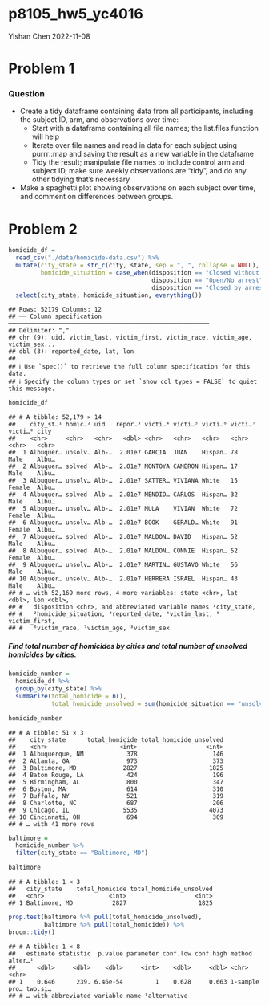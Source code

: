 p8105_hw5_yc4016
================
Yishan Chen
2022-11-08

# Problem 1

### Question

-   Create a tidy dataframe containing data from all participants,
    including the subject ID, arm, and observations over time:
    -   Start with a dataframe containing all file names; the list.files
        function will help
    -   Iterate over file names and read in data for each subject using
        purrr::map and saving the result as a new variable in the
        dataframe
    -   Tidy the result; manipulate file names to include control arm
        and subject ID, make sure weekly observations are “tidy”, and do
        any other tidying that’s necessary
-   Make a spaghetti plot showing observations on each subject over
    time, and comment on differences between groups.

# Problem 2

``` r
homicide_df = 
  read_csv("./data/homicide-data.csv") %>% 
  mutate(city_state = str_c(city, state, sep = ", ", collapse = NULL),
         homicide_situation = case_when(disposition == "Closed without arrest" ~ "unsolved",
                                        disposition == "Open/No arrest"        ~ "unsolved",
                                        disposition == "Closed by arrest"      ~ "solved")) %>% 
  select(city_state, homicide_situation, everything()) 
```

    ## Rows: 52179 Columns: 12
    ## ── Column specification ────────────────────────────────────────────────────────
    ## Delimiter: ","
    ## chr (9): uid, victim_last, victim_first, victim_race, victim_age, victim_sex...
    ## dbl (3): reported_date, lat, lon
    ## 
    ## ℹ Use `spec()` to retrieve the full column specification for this data.
    ## ℹ Specify the column types or set `show_col_types = FALSE` to quiet this message.

``` r
homicide_df
```

    ## # A tibble: 52,179 × 14
    ##    city_st…¹ homic…² uid   repor…³ victi…⁴ victi…⁵ victi…⁶ victi…⁷ victi…⁸ city 
    ##    <chr>     <chr>   <chr>   <dbl> <chr>   <chr>   <chr>   <chr>   <chr>   <chr>
    ##  1 Albuquer… unsolv… Alb-…  2.01e7 GARCIA  JUAN    Hispan… 78      Male    Albu…
    ##  2 Albuquer… solved  Alb-…  2.01e7 MONTOYA CAMERON Hispan… 17      Male    Albu…
    ##  3 Albuquer… unsolv… Alb-…  2.01e7 SATTER… VIVIANA White   15      Female  Albu…
    ##  4 Albuquer… solved  Alb-…  2.01e7 MENDIO… CARLOS  Hispan… 32      Male    Albu…
    ##  5 Albuquer… unsolv… Alb-…  2.01e7 MULA    VIVIAN  White   72      Female  Albu…
    ##  6 Albuquer… unsolv… Alb-…  2.01e7 BOOK    GERALD… White   91      Female  Albu…
    ##  7 Albuquer… solved  Alb-…  2.01e7 MALDON… DAVID   Hispan… 52      Male    Albu…
    ##  8 Albuquer… solved  Alb-…  2.01e7 MALDON… CONNIE  Hispan… 52      Female  Albu…
    ##  9 Albuquer… unsolv… Alb-…  2.01e7 MARTIN… GUSTAVO White   56      Male    Albu…
    ## 10 Albuquer… unsolv… Alb-…  2.01e7 HERRERA ISRAEL  Hispan… 43      Male    Albu…
    ## # … with 52,169 more rows, 4 more variables: state <chr>, lat <dbl>, lon <dbl>,
    ## #   disposition <chr>, and abbreviated variable names ¹​city_state,
    ## #   ²​homicide_situation, ³​reported_date, ⁴​victim_last, ⁵​victim_first,
    ## #   ⁶​victim_race, ⁷​victim_age, ⁸​victim_sex

##### Find total number of homicides by cities and total number of unsolved homicides by cities.

``` r
homicide_number = 
  homicide_df %>% 
  group_by(city_state) %>% 
  summarize(total_homicide = n(),
            total_homicide_unsolved = sum(homicide_situation == "unsolved"))

homicide_number
```

    ## # A tibble: 51 × 3
    ##    city_state      total_homicide total_homicide_unsolved
    ##    <chr>                    <int>                   <int>
    ##  1 Albuquerque, NM            378                     146
    ##  2 Atlanta, GA                973                     373
    ##  3 Baltimore, MD             2827                    1825
    ##  4 Baton Rouge, LA            424                     196
    ##  5 Birmingham, AL             800                     347
    ##  6 Boston, MA                 614                     310
    ##  7 Buffalo, NY                521                     319
    ##  8 Charlotte, NC              687                     206
    ##  9 Chicago, IL               5535                    4073
    ## 10 Cincinnati, OH             694                     309
    ## # … with 41 more rows

``` r
baltimore = 
  homicide_number %>% 
  filter(city_state == "Baltimore, MD")

baltimore
```

    ## # A tibble: 1 × 3
    ##   city_state    total_homicide total_homicide_unsolved
    ##   <chr>                  <int>                   <int>
    ## 1 Baltimore, MD           2827                    1825

``` r
prop.test(baltimore %>% pull(total_homicide_unsolved), 
          baltimore %>% pull(total_homicide)) %>% 
broom::tidy() 
```

    ## # A tibble: 1 × 8
    ##   estimate statistic  p.value parameter conf.low conf.high method        alter…¹
    ##      <dbl>     <dbl>    <dbl>     <int>    <dbl>     <dbl> <chr>         <chr>  
    ## 1    0.646      239. 6.46e-54         1    0.628     0.663 1-sample pro… two.si…
    ## # … with abbreviated variable name ¹​alternative
